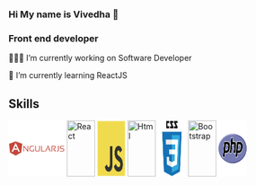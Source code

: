 ### Hi My name is Vivedha 👋

### Front end developer

 👩🏻‍💻 I’m currently working on Software Developer

 🧠 I’m currently learning ReactJS

 ## Skills
 <div>
    <img src = 'https://github.com/devicons/devicon/blob/master/icons/angularjs/angularjs-plain-wordmark.svg' title =' AngularJs' width = '100px' height= '100px'  />
    <img src = 'https://raw.githubusercontent.com/danielcranney/readme-generator/main/public/icons/skills/react-colored.svg' title =' React' width = '50px'  height= '100px'/>
    <img src = 'https://github.com/devicons/devicon/blob/master/icons/javascript/javascript-original.svg' title = 'javascript' width = '50px'  height= '100px'/>
    <img src = 'https://raw.githubusercontent.com/danielcranney/readme-generator/main/public/icons/skills/html5-colored.svg' title =' Html' width = '50px'  height= '100px'/>
    <img src = 'https://github.com/devicons/devicon/blob/master/icons/css3/css3-original-wordmark.svg' title =' CSS' width = '50px'  height= '100px'/>
    <img src = 'https://raw.githubusercontent.com/danielcranney/readme-generator/main/public/icons/skills/bootstrap-colored.svg' title =' Bootstrap' width = '50px'  height= '100px'/>
    <img src = 'https://github.com/devicons/devicon/blob/master/icons/php/php-original.svg' title =' PHP' width = '50px'  height= '100px'/>

 </div>
<!--
**kvivedha/Kvivedha** is a ✨ _special_ ✨ repository because its `README.md` (this file) appears on your GitHub profile.

Here are some ideas to get you started:

- 🔭 I’m currently working on ...
- 🌱 I’m currently learning ...
- 👯 I’m looking to collaborate on ...
- 🤔 I’m looking for help with ...
- 💬 Ask me about ...
- 📫 How to reach me: ...
- 😄 Pronouns: ...
- ⚡ Fun fact: ...
-->
